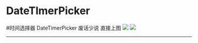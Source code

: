 # DateTImerPicker
#时间选择器 DateTimerPicker
废话少说 直接上图
![][datetimerpicker1]
![][datetimerpicker2]

----------------------------
[csdn]:http://blog.csdn.net/zzh_receive/ "我的博客"
[datetimerpicker1]:https://github.com/Wisdozzh/DateTImerPicker/raw/master/img/DateTimerPicker1.gif
[datetimerpicker2]:https://github.com/Wisdozzh/DateTImerPicker/raw/master/img/DateTimerPicker2.gif
